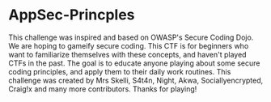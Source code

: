 # AppSec-Princples


This challenge was inspired and based on OWASP's Secure Coding Dojo. We are hoping to gameify secure coding. This CTF is for beginners who want to familiarize themselves with these concepts, and haven't played CTFs in the past. The goal is to educate anyone playing about some secure coding principles, and apply them to their daily work routines. This challenge was created by Mrs Skelli, S4t4n, Night, Akwa, Sociallyencrypted, Craig!x and many more contributors. Thanks for playing!
